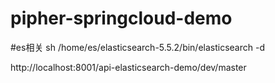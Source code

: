 # pipher-springcloud-demo


#es相关
sh /home/es/elasticsearch-5.5.2/bin/elasticsearch -d


http://localhost:8001/api-elasticsearch-demo/dev/master

